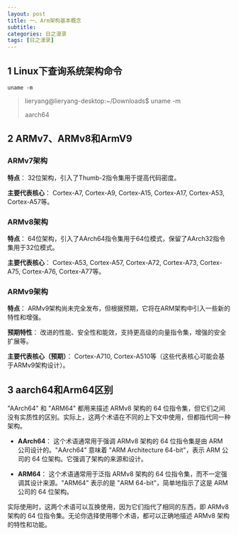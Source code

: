 ```yaml
---
layout: post
title: 一、Arm架构基本概念
subtitle: 
categories: 日之漫录
tags: [日之漫录]
---
```


## 1 Linux下查询系统架构命令
```
uname -m
```
>lieryang@lieryang-desktop:~/Downloads$ uname -m
>
>aarch64

## 2 ARMv7、ARMv8和ArmV9
### ARMv7架构
**特点**： 32位架构，引入了Thumb-2指令集用于提高代码密度。

**主要代表核心**： Cortex-A7, Cortex-A9, Cortex-A15, Cortex-A17, Cortex-A53, Cortex-A57等。

### ARMv8架构
**特点**： 64位架构，引入了AArch64指令集用于64位模式，保留了AArch32指令集用于32位模式。

**主要代表核心**： Cortex-A53, Cortex-A57, Cortex-A72, Cortex-A73, Cortex-A75, Cortex-A76, Cortex-A77等。

### ARMv9架构
**特点**： ARMv9架构尚未完全发布，但根据预期，它将在ARM架构中引入一些新的特性和增强。

**预期特性**： 改进的性能、安全性和能效，支持更高级的向量指令集，增强的安全扩展等。

**主要代表核心（预期）**： Cortex-A710, Cortex-A510等（这些代表核心可能会基于ARMv9架构设计）。

## 3 aarch64和Arm64区别
"AArch64" 和 "ARM64" 都用来描述 ARMv8 架构的 64 位指令集，但它们之间没有实质性的区别。实际上，这两个术语在不同的上下文中使用，但都指代同一种架构。

 - **AArch64**： 这个术语通常用于强调 ARMv8 架构的 64 位指令集是由 ARM 公司设计的。"AArch64" 意味着 "ARM Architecture 64-bit"，表示 ARM 公司的 64 位架构。它强调了架构的来源和设计。

 - **ARM64**： 这个术语通常用于泛指 ARMv8 架构的 64 位指令集，而不一定强调其设计来源。"ARM64" 表示的是 "ARM 64-bit"，简单地指示了这是 ARM 公司的 64 位架构。

实际使用时，这两个术语可以互换使用，因为它们指代了相同的东西，即 ARMv8 架构的 64 位指令集。无论你选择使用哪个术语，都可以正确地描述 ARMv8 架构的特性和功能。